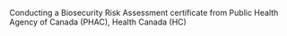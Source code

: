 Conducting a Biosecurity Risk Assessment certificate from Public Health Agency of Canada (PHAC), Health Canada (HC)
